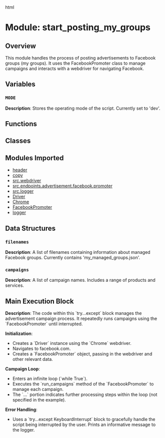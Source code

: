 html
<h1>Module: start_posting_my_groups</h1>

<h2>Overview</h2>
<p>This module handles the process of posting advertisements to Facebook groups (my groups). It uses the FacebookPromoter class to manage campaigns and interacts with a webdriver for navigating Facebook.</p>

<h2>Variables</h2>

<h3><code>MODE</code></h3>
<p><strong>Description</strong>: Stores the operating mode of the script.  Currently set to 'dev'.</p>


<h2>Functions</h2>

<!--No functions found in the provided code-->

<h2>Classes</h2>

<!--No classes found in the provided code-->


<h2>Modules Imported</h2>
<ul>
<li><a href="#">header</a></li>
<li><a href="#">copy</a></li>
<li><a href="#">src.webdriver</a></li>
<li><a href="#">src.endpoints.advertisement.facebook.promoter</a></li>
<li><a href="#">src.logger</a></li>

<li><a href="#">Driver</a></li>
<li><a href="#">Chrome</a></li>
<li><a href="#">FacebookPromoter</a></li>
<li><a href="#">logger</a></li>

</ul>

<h2>Data Structures</h2>

<h3><code>filenames</code></h3>
<p><strong>Description</strong>: A list of filenames containing information about managed Facebook groups.  Currently contains 'my_managed_groups.json'.</p>

<h3><code>campaigns</code></h3>
<p><strong>Description</strong>: A list of campaign names.  Includes a range of products and services.</p>


<h2>Main Execution Block</h2>

<p><strong>Description</strong>: The code within this `try...except` block manages the advertisement campaign process.  It repeatedly runs campaigns using the `FacebookPromoter` until interrupted.</p>

<p><strong>Initialization</strong>:
<ul>
<li>Creates a `Driver` instance using the `Chrome` webdriver.</li>
<li>Navigates to facebook.com.</li>
<li>Creates a `FacebookPromoter` object, passing in the webdriver and other relevant data.</li>
</ul>

<p><strong>Campaign Loop</strong>:
<ul>
<li>Enters an infinite loop (`while True`).</li>
<li>Executes the `run_campaigns` method of the `FacebookPromoter` to manage each campaign.</li>
<li>The `...` portion indicates further processing steps within the loop (not specified in the example).</li>
</ul></p>


<p><strong>Error Handling</strong>:
<ul>
<li>Uses a `try...except KeyboardInterrupt` block to gracefully handle the script being interrupted by the user.  Prints an informative message to the logger.</li>
</ul></p>

<!--The example lacks detailed information on the methods used and their parameters, return types, and exceptions, which are required for complete documentation.  Please update the example with the relevant details, and the rest of the missing documentation for each function and class will be provided. -->